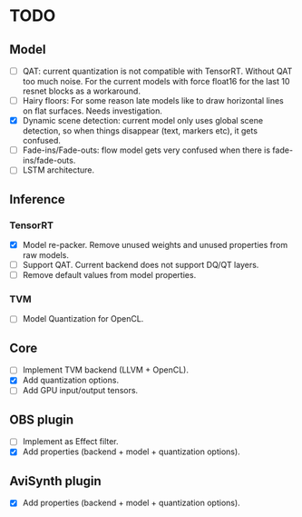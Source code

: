 # TODO

## Model

- [ ] QAT: current quantization is not compatible with TensorRT. Without QAT too much noise. For the current models with force float16 for the last 10 resnet blocks as a workaround.
- [ ] Hairy floors: For some reason late models like to draw horizontal lines on flat surfaces. Needs investigation.
- [x] Dynamic scene detection: current model only uses global scene detection, so when things disappear (text, markers etc), it gets confused.
- [ ] Fade-ins/Fade-outs: flow model gets very confused when there is fade-ins/fade-outs.
- [ ] LSTM architecture.

## Inference

### TensorRT

- [x] Model re-packer. Remove unused weights and unused properties from raw models.
- [ ] Support QAT. Current backend does not support DQ/QT layers.
- [ ] Remove default values from model properties.

### TVM

- [ ] Model Quantization for OpenCL.

## Core

- [ ] Implement TVM backend (LLVM + OpenCL).
- [x] Add quantization options.
- [ ] Add GPU input/output tensors.

## OBS plugin

- [ ] Implement as Effect filter.
- [x] Add properties (backend + model + quantization options).

## AviSynth plugin

- [x] Add properties (backend + model + quantization options).

